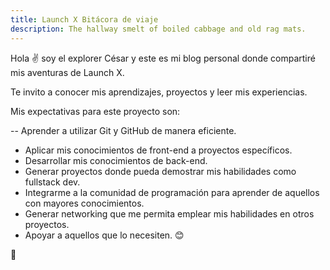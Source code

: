 ```yaml
---
title: Launch X Bitácora de viaje
description: The hallway smelt of boiled cabbage and old rag mats.
---
```


Hola ✌️  soy el explorer César y este es mi blog personal donde compartiré mis aventuras de Launch X.

Te invito a conocer mis aprendizajes, proyectos y leer mis experiencias.

Mis expectativas para este proyecto son: 

-- Aprender a utilizar Git y GitHub de manera eficiente.
- Aplicar mis conocimientos de front-end a proyectos específicos.
- Desarrollar mis conocimientos de back-end.
- Generar proyectos donde pueda demostrar mis habilidades como fullstack dev.
- Integrarme a la comunidad de programación para aprender de aquellos con mayores conocimientos.
- Generar networking que me permita emplear mis habilidades en otros proyectos.
- Apoyar a aquellos que lo necesiten. 😊

🚀
